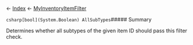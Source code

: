 ← [Index](Api-Index) ← [MyInventoryItemFilter](Sandbox.ModAPI.Ingame.MyInventoryItemFilter)

```csharp[bool](System.Boolean) AllSubTypes```##### Summary

Determines whether all subtypes of the given item ID should pass this filter check.

